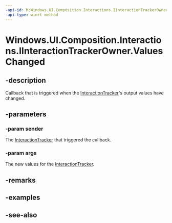 ```yaml
---
-api-id: M:Windows.UI.Composition.Interactions.IInteractionTrackerOwner.ValuesChanged(Windows.UI.Composition.Interactions.InteractionTracker,Windows.UI.Composition.Interactions.InteractionTrackerValuesChangedArgs)
-api-type: winrt method
---
```


<!-- Method syntax
public void ValuesChanged(Windows.UI.Composition.Interactions.InteractionTracker sender, Windows.UI.Composition.Interactions.InteractionTrackerValuesChangedArgs args)
-->

# Windows.UI.Composition.Interactions.IInteractionTrackerOwner.ValuesChanged

## -description
Callback that is triggered when the [InteractionTracker](interactiontracker.md)'s output values have changed.



## -parameters
### -param sender
The [InteractionTracker](interactiontracker.md) that triggered the callback.

### -param args
The new values for the [InteractionTracker](interactiontracker.md).

## -remarks

## -examples

## -see-also
